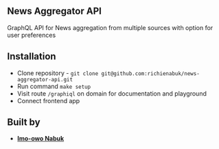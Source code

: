 ## News Aggregator API

GraphQL API for News aggregation from multiple sources with option for user preferences

## Installation

- Clone repository - `git clone git@github.com:richienabuk/news-aggregator-api.git`
- Run command `make setup`
- Visit route `/graphiql` on domain for documentation and playground
- Connect frontend app

## Built by
- **[Imo-owo Nabuk](https://github.com/richienabuk)**
